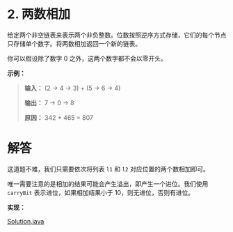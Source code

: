 # 2. 两数相加

给定两个非空链表来表示两个非负整数。位数按照逆序方式存储，它们的每个节点只存储单个数字。将两数相加返回一个新的链表。

你可以假设除了数字 0 之外，这两个数字都不会以零开头。

**示例：**

> **输入：** (2 -> 4 -> 3) + (5 -> 6 -> 4)
>
> **输出：** 7 -> 0 -> 8
>
> **原因：** 342 + 465 = 807

# 解答

这道题不难，我们只需要依次将列表 `l1` 和 `l2` 对应位置的两个数相加即可。

唯一需要注意的是相加的结果可能会产生溢出，即产生一个进位。我们使用 `carryBit` 表示进位，如果相加结果小于 10，则无进位，否则有进位。

**实现：**

[Solution.java](https://github.com/afei-cn/LeetCode/blob/master/2.%20Add%20Two%20Numbers/src/Solution.java)